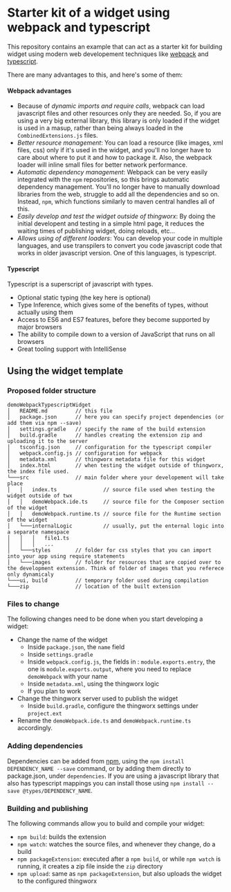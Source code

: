 # Starter kit of a widget using webpack and typescript

This repository contains an example that can act as a starter kit for building widget using modern web developement techniques like [webpack](https://webpack.js.org/) and [typescript](https://www.typescriptlang.org/).

There are many advantages to this, and here's some of them:

#### Webpack advantages
* Because of *dynamic imports and require calls*, webpack can load javascript files and other resources only they are needed. So, if you are using a very big external library, this library is only loaded if the widget is used in a masup, rather than being always loaded in the `CombinedExtensions.js` files.
* *Better resource management*: You can load a resource (like images, xml files, css) only if it's used in the widget, and you'll no longer have to care about where to put it and how to package it. Also, the webpack loader will inline small files for better network performance.
* *Automatic dependency management*: Webpack can be very easily integrated with the `npm` repositories, so this brings automatic dependency management. You'll no longer have to manually download libraries from the web, struggle to add all the dependencies and so on. Instead, `npm`, which functions similarly to maven central handles all of this.
* *Easily develop and test the widget outside of thingworx*: By doing the initial developent and testing in a simple html page, it reduces the waiting times of publishing widget, doing reloads, etc...
* *Allows using of different loaders*: You can develop your code in multiple languages, and use transpilers to convert you code javascript code that works in older javascript version. One of this languages, is typescript.

#### Typescript
Typescript is a superscript of javascript with types. 
* Optional static typing (the key here is optional)
* Type Inference, which gives some of the benefits of types, without actually using them
* Access to ES6 and ES7 features, before they become supported by major browsers
* The ability to compile down to a version of JavaScript that runs on all browsers
* Great tooling support with IntelliSense

## Using the widget template
### Proposed folder structure

```
demoWebpackTypescriptWidget
│   README.md         // this file
│   package.json      // here you can specify project dependencies (or add them via npm --save)
│   settings.gradle   // specify the name of the build extension
│   build.gradle      // handles creating the extension zip and uploading it to the server
│   tsconfig.json     // configuration for the typescript compiler
│   webpack.config.js // configuration for webpack
│   metadata.xml      // thingworx metadata file for this widget
│   index.html        // when testing the widget outside of thingworx, the index file used.
└───src               // main folder where your developement will take place
│   │   index.ts               // source file used when testing the widget outside of twx
│   │   demoWebpack.ide.ts     // source file for the Composer section of the widget
│   │   demoWebpack.runtime.ts // source file for the Runtime section of the widget
│   └───internalLogic          // usually, put the enternal logic into a separate namespace
│   │   │   file1.ts
│   │   │   ...
│   └───styles        // folder for css styles that you can import into your app using require statements
│   └───images        // folder for resources that are copied over to the development extension. Think of folder of images that you referece only dynamicaly
└───ui, build         // temporary folder used during compilation
└───zip               // location of the built extension
```

### Files to change
The following changes need to be done when you start developing a widget:

* Change the name of the widget
  * Inside `package.json`, the `name` field
  * Inside `settings.gradle`
  * Inside `webpack.config.js`, the fields in : `module.exports.entry`, the one is `module.exports.output`, where you need to replace `demoWebpack` with your name
  * Inside `metadata.xml`, using the thingworx logic
  * If you plan to work 
* Change the thingworx server used to publish the widget
  * Inside `build.gradle`, configure the thingworx settings under `project.ext`
* Rename the `demoWebpack.ide.ts` and `demoWebpack.runtime.ts` accordingly.

### Adding dependencies

Dependencies can be added from [npm](https://www.npmjs.com/), using the `npm install DEPENDENCY_NAME --save` command, or by adding them directly to package.json, under `dependencies`.
If you are using a javascript library that also has typescript mappings you can install those using `npm install --save @types/DEPENDENCY_NAME`. 

### Building and publishing

The following commands allow you to build and compile your widget:
* `npm build`: builds the extension
* `npm watch`: watches the source files, and whenever they change, do a build
* `npm packageExtension`: executed after a `npm build`, or while `npm watch` is running, it creates a zip file inside the `zip` directory
* `npm upload`: same as `npm packageExtension`, but also uploads the widget to the configured thingworx

